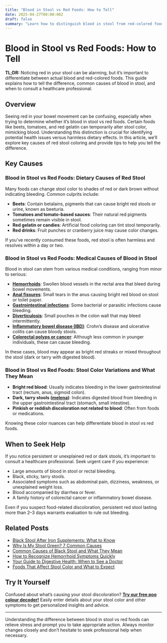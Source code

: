 ```yaml
---
title: "Blood in Stool vs Red Foods: How to Tell"
date: 2025-04-27T00:00:00Z
draft: false
summary: "Learn how to distinguish blood in stool from red-colored foods with expert tips to identify causes and when to seek help."
---
```


# Blood in Stool vs Red Foods: How to Tell

**TL;DR:** Noticing red in your stool can be alarming, but it’s important to differentiate between actual blood and red-colored foods. This guide explains how to tell the difference, common causes of blood in stool, and when to consult a healthcare professional.

## Overview

Seeing red in your bowel movement can be confusing, especially when trying to determine whether it’s blood in stool vs red foods. Certain foods like beets, tomatoes, and red gelatin can temporarily alter stool color, mimicking blood. Understanding this distinction is crucial for identifying potential health issues versus harmless dietary effects. In this article, we’ll explore key causes of red stool coloring and provide tips to help you tell the difference.

## Key Causes

### Blood in Stool vs Red Foods: Dietary Causes of Red Stool

Many foods can change stool color to shades of red or dark brown without indicating bleeding. Common culprits include:

- **Beets**: Contain betalains, pigments that can cause bright red stools or urine, known as beeturia.
- **Tomatoes and tomato-based sauces**: Their natural red pigments sometimes remain visible in stool.
- **Red gelatin or candies**: Artificial food coloring can tint stool temporarily.
- **Red drinks**: Fruit punches or cranberry juice may cause color changes.

If you’ve recently consumed these foods, red stool is often harmless and resolves within a day or two.

### Blood in Stool vs Red Foods: Medical Causes of Blood in Stool

Blood in stool can stem from various medical conditions, ranging from minor to serious:

- **[Hemorrhoids](https://www.healthline.com/health/bleeding-hemorrhoid)**: Swollen blood vessels in the rectal area that bleed during bowel movements.
- **[Anal fissures](https://www.healthline.com/health/anal-fissure)**: Small tears in the anus causing bright red blood on stool or toilet paper.
- **[Gastrointestinal infections](https://www.medlineplus.gov/gastrointestinalinfections.html)**: Some bacterial or parasitic infections cause bleeding.
- **[Diverticulosis](https://www.mayoclinic.org/diseases-conditions/diverticulosis/symptoms-causes/syc-20371758)**: Small pouches in the colon wall that may bleed intermittently.
- **[Inflammatory bowel disease (IBD)](https://www.mayoclinic.org/diseases-conditions/inflammatory-bowel-disease/symptoms-causes/syc-20353315)**: Crohn’s disease and ulcerative colitis can cause bloody stools.
- **[Colorectal polyps or cancer](https://www.cancer.org/cancer/colon-rectal-cancer.html)**: Although less common in younger individuals, these can cause bleeding.

In these cases, blood may appear as bright red streaks or mixed throughout the stool (dark or tarry with digested blood).

### Blood in Stool vs Red Foods: Stool Color Variations and What They Mean

- **Bright red blood**: Usually indicates bleeding in the lower gastrointestinal tract (rectum, anus, sigmoid colon).
- **Dark, tarry stools ([melena](https://www.healthline.com/health/melena))**: Indicates digested blood from bleeding in the upper gastrointestinal tract (stomach, small intestine).
- **Pinkish or reddish discoloration not related to blood**: Often from foods or medications.

Knowing these color nuances can help differentiate blood in stool vs red foods.

## When to Seek Help

If you notice persistent or unexplained red or dark stools, it’s important to consult a healthcare professional. Seek urgent care if you experience:

- Large amounts of blood in stool or rectal bleeding.
- Black, sticky, tarry stools.
- Associated symptoms such as abdominal pain, dizziness, weakness, or unexplained weight loss.
- Blood accompanied by diarrhea or fever.
- A family history of colorectal cancer or inflammatory bowel disease.

Even if you suspect food-related discoloration, persistent red stool lasting more than 2–3 days warrants evaluation to rule out bleeding.

## Related Posts

- [Black Stool After Iron Supplements: What to Know](/posts/black-stool-after-iron-supplements-what-to-know)
- [Why Is My Stool Green? 7 Common Causes](/posts/why-is-my-stool-green-7-common-causes)
- [Common Causes of Black Stool and What They Mean](/posts/common-causes-of-black-stool)
- [How to Recognize Hemorrhoid Symptoms Quickly](/posts/recognize-hemorrhoid-symptoms)
- [Your Guide to Digestive Health: When to See a Doctor](/posts/digestive-health-guide)
- [Foods That Affect Stool Color and What to Expect](/posts/foods-affecting-stool-color)

## Try It Yourself

Confused about what’s causing your stool discoloration? [**Try our free poo colour decoder!**](https://www.poopcolor.info) Easily enter details about your stool color and other symptoms to get personalized insights and advice.

---

Understanding the difference between blood in stool vs red foods can relieve stress and prompt you to take appropriate action. Always monitor changes closely and don’t hesitate to seek professional help when necessary.
